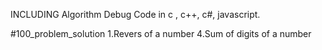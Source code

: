INCLUDING 
Algorithm 
Debug
Code in c , c++, c#, javascript.


#100_problem_solution
1.Revers of a number
4.Sum of digits of a number
